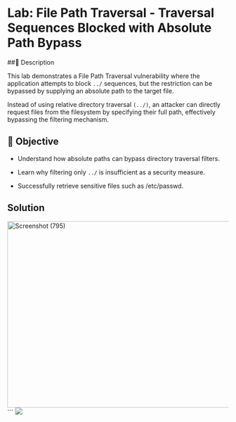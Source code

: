 # Lab: File Path Traversal - Traversal Sequences Blocked with Absolute Path Bypass

##📝 Description

This lab demonstrates a File Path Traversal vulnerability where the application attempts to block `../` sequences, but the restriction can be bypassed by supplying an absolute path to the target file.

Instead of using relative directory traversal `(../)`, an attacker can directly request files from the filesystem by specifying their full path, effectively bypassing the filtering mechanism.

## 🎯 Objective

- Understand how absolute paths can bypass directory traversal filters.

- Learn why filtering only `../` is insufficient as a security measure.

- Successfully retrieve sensitive files such as /etc/passwd.

## Solution

<img width="1366" height="424" alt="Screenshot (795)" src="https://github.com/user-attachments/assets/3309a3ab-eeee-4cb9-a740-8099df872193" />
```
<img src ="/image?filename=/etc/passwd"
``
